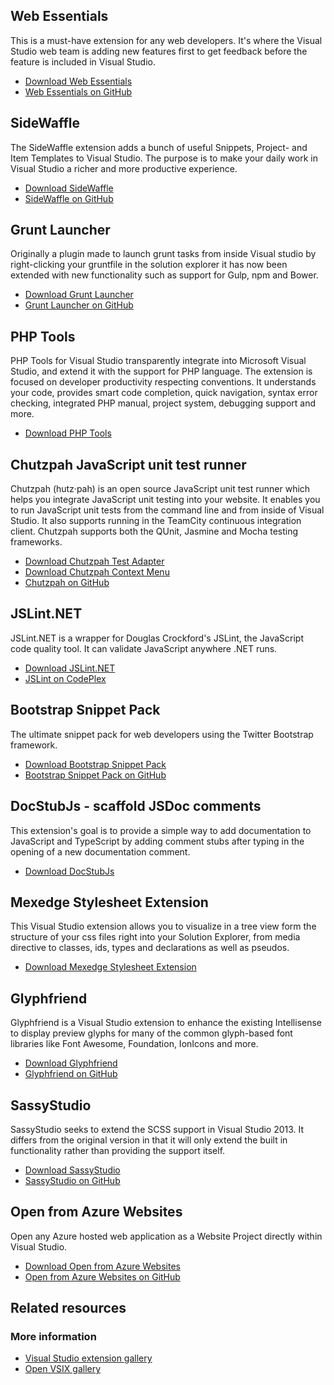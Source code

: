 ﻿<properties
	pageTitle="Web development"
	description="Of the thousands of extensions for Visual Studio, here is a collection of some that adds a lot of value to web developers specifically."
	slug="web-development"
    order="100"
	keywords="vsix, extensibility, plugins"
/>

## Web Essentials
This is a must-have extension for any web developers. It's where the Visual Studio
web team is adding new features first to get feedback before the feature is
included in Visual Studio. 

- [Download Web Essentials](https://visualstudiogallery.msdn.microsoft.com/ee6e6d8c-c837-41fb-886a-6b50ae2d06a2)
- [Web Essentials on GitHub](https://github.com/madskristensen/webessentials2015/)

## SideWaffle
The SideWaffle extension adds a bunch of useful Snippets, Project- and Item 
Templates to Visual Studio. The purpose is to make your daily work in Visual Studio 
a richer and more productive experience.

- [Download SideWaffle](https://visualstudiogallery.msdn.microsoft.com/a16c2d07-b2e1-4a25-87d9-194f04e7a698)
- [SideWaffle on GitHub](https://github.com/ligershark/side-waffle/)

## Grunt Launcher
Originally a plugin made to launch grunt tasks from inside Visual studio 
by right-clicking your gruntfile in the solution explorer it has now been 
extended with new functionality such as support for Gulp, npm and Bower.

- [Download Grunt Launcher](https://visualstudiogallery.msdn.microsoft.com/dcbc5325-79ef-4b72-960e-0a51ee33a0ff)
- [Grunt Launcher on GitHub](https://github.com/Bjornej/GruntLauncher/)

## PHP Tools
PHP Tools for Visual Studio transparently integrate into Microsoft Visual Studio, 
and extend it with the support for PHP language. The extension is focused on 
developer productivity respecting conventions. It understands your code,
provides smart code completion, quick navigation, syntax error checking,
integrated PHP manual, project system, debugging support and more.

- [Download PHP Tools](https://visualstudiogallery.msdn.microsoft.com/6eb51f05-ef01-4513-ac83-4c5f50c95fb5)

## Chutzpah JavaScript unit test runner
Chutzpah (hutz·pah) is an open source JavaScript unit test runner which 
helps you integrate JavaScript unit testing into your website. It enables 
you to run JavaScript unit tests from the command line and from inside of 
Visual Studio. It also supports running in the TeamCity continuous integration 
client. Chutzpah supports both the QUnit, Jasmine and Mocha testing frameworks.

- [Download Chutzpah Test Adapter](https://visualstudiogallery.msdn.microsoft.com/f8741f04-bae4-4900-81c7-7c9bfb9ed1fe)
- [Download Chutzpah Context Menu](https://visualstudiogallery.msdn.microsoft.com/71a4e9bd-f660-448f-bd92-f5a65d39b7f0)
- [Chutzpah on GitHub](https://github.com/mmanela/chutzpah/)

## JSLint.NET
JSLint.NET is a wrapper for Douglas Crockford's JSLint, the JavaScript 
code quality tool. It can validate JavaScript anywhere .NET runs.

- [Download JSLint.NET](https://visualstudiogallery.msdn.microsoft.com/ede12aa8-0f80-4e6f-b15c-7a8b3499370e)
- [JSLint on CodePlex](https://jslintnet.codeplex.com/)

## Bootstrap Snippet Pack
The ultimate snippet pack for web developers using the Twitter Bootstrap framework.

- [Download Bootstrap Snippet Pack](https://visualstudiogallery.msdn.microsoft.com/ede12aa8-0f80-4e6f-b15c-7a8b3499370e)
- [Bootstrap Snippet Pack on GitHub](https://github.com/elebetsamer/bootstrap-snippets-visual-studio/)

## DocStubJs - scaffold JSDoc comments
This extension's goal is to provide a simple way to add documentation to 
JavaScript and TypeScript by adding comment stubs after typing in the opening of 
a new documentation comment.

- [Download DocStubJs](https://visualstudiogallery.msdn.microsoft.com/0cb7304b-ad78-4283-ba2b-42804657fcdd)

## Mexedge Stylesheet Extension
This Visual Studio extension allows you to visualize in a tree view form 
the structure of your css files right into your Solution Explorer, 
from media directive to classes, ids, types and declarations as well as pseudos. 

- [Download Mexedge Stylesheet Extension](https://visualstudiogallery.msdn.microsoft.com/b6dd8050-77fa-4dba-998f-dabdd255d96d)

## Glyphfriend
Glyphfriend is a Visual Studio extension to enhance the existing 
Intellisense to display preview glyphs for many of the common glyph-based 
font libraries like Font Awesome, Foundation, IonIcons and more.

- [Download Glyphfriend](https://visualstudiogallery.msdn.microsoft.com/5fd24afb-b3b2-4cec-9b03-1cfcec6123aa)
- [Glyphfriend on GitHub](https://github.com/Rionmonster/Glyphfriend/)

## SassyStudio
SassyStudio seeks to extend the SCSS support in Visual Studio 2013.
It differs from the original version in that it will only extend the built 
in functionality rather than providing the support itself.

- [Download SassyStudio](https://visualstudiogallery.msdn.microsoft.com/15fe2c57-d22e-4321-8d5f-e74ea01b1e4d)
- [SassyStudio on GitHub](https://github.com/darrenkopp/SassyStudio2013/)

## Open from Azure Websites
Open any Azure hosted web application as a Website Project directly
within Visual Studio. 

- [Download Open from Azure Websites](https://visualstudiogallery.msdn.microsoft.com/60d414b1-4ead-4fde-9359-588aa126cd6c)
- [Open from Azure Websites on GitHub](https://github.com/ligershark/OpenFromPortal/)

<aside role="complementary">

## Related resources

<section>

### More information

- [Visual Studio extension gallery](https://visualstudiogallery.msdn.microsoft.com/)
- [Open VSIX gallery](http://vsixgallery.com)
</section>

</aside>